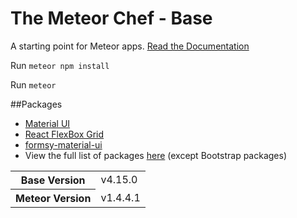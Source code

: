 # The Meteor Chef - Base
A starting point for Meteor apps.
[Read the Documentation](http://themeteorchef.com/base)


Run `meteor npm install`

Run `meteor`

##Packages
* [Material UI](http://www.material-ui.com/)
* [React FlexBox Grid](http://roylee0704.github.io/react-flexbox-grid/)
* [formsy-material-ui](https://github.com/mbrookes/formsy-material-ui/blob/master/src/FormsyText.jsx)
* View the full list of packages [here](https://themeteorchef.com/base/packages-included) (except Bootstrap packages)

<table>
  <tbody>
    <tr>
      <th>Base Version</th>
      <td>v4.15.0</td>
    </tr>
    <tr>
      <th>Meteor Version</th>
      <td>v1.4.4.1</td>
    </tr>
  </tbody>
</table>
